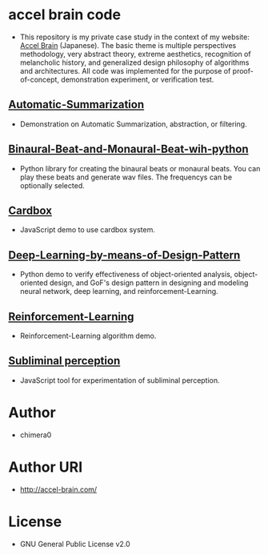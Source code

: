 # accel brain code

- This repository is my private case study in the context of my website: [Accel Brain](https://accel-brain.com) (Japanese). The basic theme is multiple perspectives methodology, very abstract theory, extreme aesthetics, recognition of melancholic history, and generalized design philosophy of algorithms and architectures. All code was implemented for the purpose of proof-of-concept, demonstration experiment, or verification test.

## [Automatic-Summarization](https://github.com/chimera0/accel-brain-code/tree/master/Automatic-Summarization)

- Demonstration on Automatic Summarization, abstraction, or filtering.

## [Binaural-Beat-and-Monaural-Beat-wih-python](https://github.com/chimera0/accel-brain-code/tree/master/Binaural-Beat-and-Monaural-Beat-wih-python)

- Python library for creating the binaural beats or monaural beats. You can play these beats and generate wav files. The frequencys can be optionally selected.

## [Cardbox](https://github.com/chimera0/accel-brain-code/tree/master/Cardbox)

- JavaScript demo to use cardbox system.

## [Deep-Learning-by-means-of-Design-Pattern](https://github.com/chimera0/accel-brain-code/tree/master/Deep-Learning-by-means-of-Design-Pattern)

- Python demo to verify effectiveness of object-oriented analysis, object-oriented design, and GoF's design pattern in designing and modeling neural network, deep learning, and reinforcement-Learning.

## [Reinforcement-Learning](https://github.com/chimera0/accel-brain-code/tree/master/Reinforcement-Learning)

- Reinforcement-Learning algorithm demo.

## [Subliminal perception](https://github.com/chimera0/accel-brain-code/tree/master/Subliminal-Perception)

- JavaScript tool for experimentation of subliminal perception.

# Author

- chimera0

# Author URI

- http://accel-brain.com/

# License

- GNU General Public License v2.0
